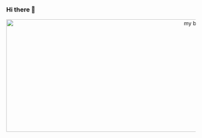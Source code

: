 ### Hi there 👋

<p align="center">

<img width="1000" height="300" src="https://thumbs2.imgbox.com/92/78/BLxXkLjJ_t.png" alt="my banner">

</p>

<!--
**stefanyrjunges/stefanyrjunges** is a ✨ _special_ ✨ repository because its `README.md` (this file) appears on your GitHub profile.

Here are some ideas to get you started:

- 🔭 I’m currently working on ...
- 🌱 I’m currently learning ...
- 👯 I’m looking to collaborate on ...
- 🤔 I’m looking for help with ...
- 💬 Ask me about ...
- 📫 How to reach me: ...
- 😄 Pronouns: ...
- ⚡ Fun fact: ...
-->
